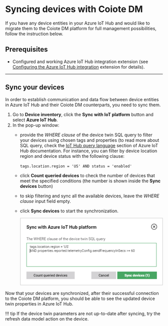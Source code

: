 # Syncing devices with Coiote DM

If you have any device entities in your Azure IoT Hub and would like to migrate them to the Coiote DM platform for full management possibilities, follow the instruction below.

## Prerequisites

 - Configured and working Azure IoT Hub integration extension (see [Configuring the Azure IoT Hub integration](../Configuring_Azure_IoT_Hub_integration_extension.md) extension for details).
_______________
## Sync your devices

In order to establish communication and data flow between device entities in Azure IoT Hub and their Coiote DM counterparts, you need to sync them.

1. Go to **Device inventory**, click the **Sync with IoT platform** button and select **Azure IoT Hub**.
2. In the pop-up window:
   - provide the *WHERE clause* of the device twin SQL query to filter your devices using chosen tags and properties (to read more about SQL query, check the [IoT Hub query language](https://docs.microsoft.com/en-us/azure/iot-hub/iot-hub-devguide-query-language) section of Azure IoT Hub documentation. For instance, you can filter by device location region and device status with the following clause:

     ``tags.location.region = 'US' AND status = 'enabled'``

   - click **Count queried devices** to check the number of devices that meet the specified conditions (the number is shown inside the **Sync devices** button)
   - to skip filtering and sync all the available devices, leave the *WHERE clause* input field empty.
   - click **Sync devices** to start the synchronization.

     ![Syncing Azure IoT Hub devices](images/sync_devices_hub.png "Syncing Azure IoT Hub devices")

Now that your devices are synchronized, after their successful connection to the Coiote DM platform, you should be able to see the updated device twin properties in Azure IoT Hub.

!!! tip
    If the device twin parameters are not up-to-date after syncing, try the refresh data model action on the device.
